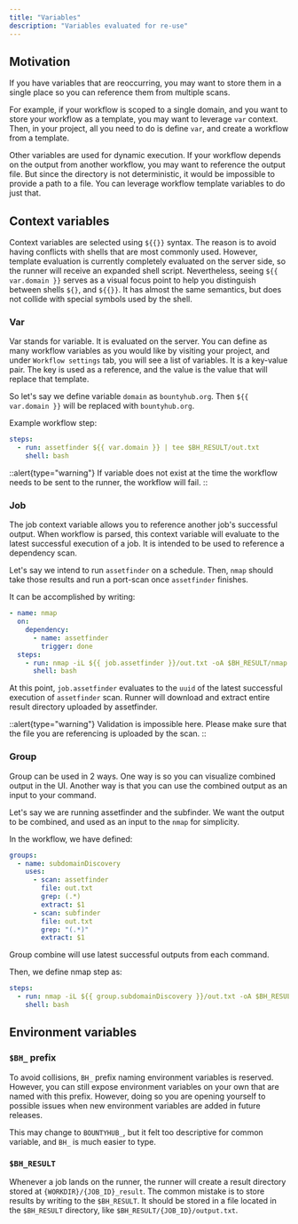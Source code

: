 ```yaml
---
title: "Variables"
description: "Variables evaluated for re-use"
---
```


## Motivation

If you have variables that are reoccurring, you may want to store them in a single place so you can reference them from multiple scans.

For example, if your workflow is scoped to a single domain, and you want to store your workflow as a template, you may want to leverage
`var` context. Then, in your project, all you need to do is define `var`, and create a workflow from a template.

Other variables are used for dynamic execution. If your workflow depends on the output from another workflow, you may want to reference the output
file. But since the directory is not deterministic, it would be impossible to provide a path to a file. You can leverage workflow template
variables to do just that.

## Context variables

Context variables are selected using `${{}}` syntax. The reason is to avoid having conflicts with shells that are most commonly used. However, template evaluation is currently completely evaluated on the server side, so the runner will receive an expanded shell script. Nevertheless, seeing `${{ var.domain }}` serves as a visual focus point to help you distinguish between shells `${}`, and `${{}}`. It has almost the same semantics, but does not collide with special symbols used by the shell.

### Var

Var stands for variable. It is evaluated on the server. You can define as many workflow variables as you would like by visiting your project, and under `Workflow settings` tab,
you will see a list of variables. It is a key-value pair. The key is used as a reference, and the value is the value that will replace that template.

So let's say we define variable `domain` as `bountyhub.org`. Then `${{ var.domain }}` will be replaced with `bountyhub.org`.

Example workflow step:

```yaml
steps:
  - run: assetfinder ${{ var.domain }} | tee $BH_RESULT/out.txt
    shell: bash
```

::alert{type="warning"}
If variable does not exist at the time the workflow needs to be sent to the runner, the workflow will fail.
::

### Job

The job context variable allows you to reference another job's successful output. When workflow is parsed, this context variable will evaluate
to the latest successful execution of a job. It is intended to be used to reference a dependency scan.

Let's say we intend to run `assetfinder` on a schedule. Then, `nmap` should take those results and run a port-scan once `assetfinder` finishes.

It can be accomplished by writing:

```yaml
- name: nmap
  on:
    dependency:
      - name: assetfinder
        trigger: done
  steps:
    - run: nmap -iL ${{ job.assetfinder }}/out.txt -oA $BH_RESULT/nmap
      shell: bash
```

At this point, `job.assetfinder` evaluates to the `uuid` of the latest successful execution of `assetfinder` scan. Runner will download and extract
entire result directory uploaded by assetfinder.

::alert{type="warning"}
Validation is impossible here. Please make sure that the file you are referencing is uploaded by the scan.
::

### Group

Group can be used in 2 ways. One way is so you can visualize combined output in the UI. Another way is that you can use the combined output as an
input to your command.

Let's say we are running assetfinder and the subfinder. We want the output to be combined, and used as an input to the `nmap` for simplicity.

In the workflow, we have defined:

```yaml
groups:
  - name: subdomainDiscovery
    uses:
      - scan: assetfinder
        file: out.txt
        grep: (.*)
        extract: $1
      - scan: subfinder
        file: out.txt
        grep: "(.*)"
        extract: $1
```

Group combine will use latest successful outputs from each command.

Then, we define nmap step as:

```yaml
steps:
  - run: nmap -iL ${{ group.subdomainDiscovery }}/out.txt -oA $BH_RESULT/nmap
    shell: bash
```

## Environment variables

### `$BH_` prefix

To avoid collisions, `BH_` prefix naming environment variables is reserved. However, you can still expose environment variables on your own that are named with this prefix. However, doing so you are opening yourself to possible issues when new environment variables are added in future releases.

This may change to `BOUNTYHUB_`, but it felt too descriptive for common variable, and `BH_` is much easier to type.

### `$BH_RESULT`

Whenever a job lands on the runner, the runner will create a result directory stored at `{WORKDIR}/{JOB_ID}_result`. The common mistake is to store results by writing to the `$BH_RESULT`. It should be stored in a file located in the `$BH_RESULT` directory, like `$BH_RESULT/{JOB_ID}/output.txt`.
